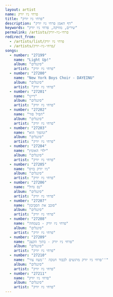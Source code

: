 ```yaml
---
layout: artist
name: פרחי ניו יורק
title: "פרחי ניו יורק"
description: "דף האמן פרחי ניו יורק"
keywords: "שירים, מוזיקה, פרחי ניו יורק"
permalink: /artists/פרחי-ניו-יורק
redirect_from:
  - /artists/list/פרחי ניו יורק
  - /artists/פרחי-ניו-יורק/
songs:
  - number: "27199"
    name: "Light Up!"
    album: "סינגלים"
    artist: "פרחי ניו יורק"
  - number: "27200"
    name: "New York Boys Choir - DAYEINU"
    album: "סינגלים"
    artist: "פרחי ניו יורק"
  - number: "27201"
    name: "דיינו"
    album: "סינגלים"
    artist: "פרחי ניו יורק"
  - number: "27202"
    name: "הפיל פור"
    album: "סינגלים"
    artist: "פרחי ניו יורק"
  - number: "27203"
    name: "ונהפוך הוא"
    album: "סינגלים"
    artist: "פרחי ניו יורק"
  - number: "27204"
    name: "ילדי האומץ"
    album: "סינגלים"
    artist: "פרחי ניו יורק"
  - number: "27205"
    name: "ניו יורק בויס"
    album: "סינגלים"
    artist: "פרחי ניו יורק"
  - number: "27206"
    name: "נס גדול"
    album: "סינגלים"
    artist: "פרחי ניו יורק"
  - number: "27207"
    name: "סובב את הסביבון"
    album: "סינגלים"
    artist: "פרחי ניו יורק"
  - number: "27208"
    name: "פרחי ניו יורק - בשמחה"
    album: "סינגלים"
    artist: "פרחי ניו יורק"
  - number: "27209"
    name: "פרחי ניו יורק - בתוך הקצב"
    album: "סינגלים"
    artist: "פרחי ניו יורק"
  - number: "27210"
    name: "פרחי ניו יורק מרגשים לכבוד חנוכה ''מעוז צור''"
    album: "סינגלים"
    artist: "פרחי ניו יורק"
  - number: "27211"
    name: "פרחי ניו יורק"
    album: "סינגלים"
    artist: "פרחי ניו יורק"
---
```

